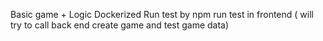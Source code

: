 Basic game + Logic
Dockerized
Run test by npm run test in frontend ( will try to call back end create game and test game data)
